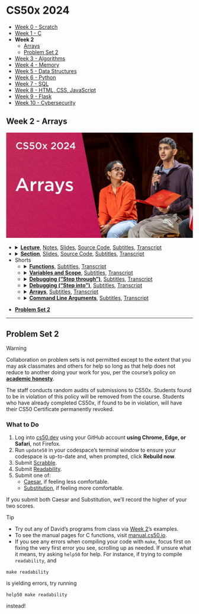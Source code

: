[Thumbnail]: ../../../images/2024/weeks/2.jpg

[0 CS50 Video Player]: https://video.cs50.io/4vU4aEFmTSo
[0 360p SDR]: https://cdn.cs50.net/2023/fall/lectures/2/lecture2-360p.mp4.download
[0 720p SDR]: https://cdn.cs50.net/2023/fall/lectures/2/lecture2-720p.mp4.download
[0 1080p SDR]: https://cdn.cs50.net/2023/fall/lectures/2/lecture2-1080p.mp4.download
[0 4K HDR]: https://cdn.cs50.net/2023/fall/lectures/2/lecture2-4k-hdr.mp4.download
[0 YouTube]: https://youtu.be/4vU4aEFmTSo

[1 CS50 Video Player]: https://video.cs50.io/tnbPMzwSN7A
[1 360p]: https://cdn.cs50.net/2023/fall/sections/2/section2-360p.mp4.download
[1 720p]: https://cdn.cs50.net/2023/fall/sections/2/section2-720p.mp4.download
[1 1080p]: https://cdn.cs50.net/2023/fall/sections/2/section2-1080p.mp4.download
[1 YouTube]: https://youtu.be/tnbPMzwSN7A

[Problem Set]: https://cs50.harvard.edu/x/2024/psets/2

# CS50x 2024
- [Week 0 - Scratch](../../weeks/0)
- [Week 1 - C](../../weeks/1)
- **Week 2**
  - [Arrays](#week-2---arrays)
  - [Problem Set 2](#problem-set-2)
- [Week 3 - Algorithms](../../weeks/3)
- [Week 4 - Memory](../../weeks/4)
- [Week 5 - Data Structures](../../weeks/5)
- [Week 6 - Python](../../weeks/6)
- [Week 7 - SQL](../../weeks/7)
- [Week 8 - HTML, CSS, JavaScript](../../weeks/8)
- [Week 9 - Flask](../../weeks/9)
- [Week 10 - Cybersecurity](../../weeks/10)

## Week 2 - Arrays
[![Thumbnail][Thumbnail]][0 YouTube]

<ul>
<li><details>
<summary>
<a href="https://youtu.be/4vU4aEFmTSo"><b>Lecture</b></a>, 
<a href="https://cs50.harvard.edu/x/2024/notes/2">Notes</a>, 
<a href="https://cdn.cs50.net/2023/fall/lectures/2/lecture2.pdf">Slides</a>, 
<a href="https://cdn.cs50.net/2023/fall/lectures/2/src2.zip">Source Code</a>, 
<a href="https://cdn.cs50.net/2023/fall/lectures/2/lang/en/lecture2.srt">Subtitles</a>, 
<a href="https://cdn.cs50.net/2023/fall/lectures/2/lang/en/lecture2.txt">Transcript</a>
</summary>

- [CS50 Video Player][0 CS50 Video Player]
- MP4 in [360p SDR][0 360p SDR], [720p SDR][0 720p SDR], [1080p SDR][0 1080p SDR], [4K HDR][0 4K HDR]
- [YouTube][0 YouTube]
</details></li>

<li><details>
<summary>
<a href="https://youtu.be/tnbPMzwSN7A"><b>Section</b></a>, 
<a href="https://cdn.cs50.net/2023/fall/sections/2/section2.pdf">Slides</a>, 
<a href="https://cdn.cs50.net/2023/fall/sections/2/src2.zip">Source Code</a>, 
<a href="https://cdn.cs50.net/2023/fall/sections/2/lang/en/section2.srt">Subtitles</a>, 
<a href="https://cdn.cs50.net/2023/fall/sections/2/lang/en/section2.txt">Transcript</a>
</summary>

- [CS50 Video Player][1 CS50 Video Player]
- MP4 in [360p][1 360p], [720p][1 720p], [1080p][1 1080p]
- [YouTube][1 YouTube]
</details></li>

<li>Shorts<ul>
<li><details>
  <summary>
    <a href="https://youtu.be/n1glFqt3g38"><b>Functions</b></a>, 
    <a href="https://cdn.cs50.net/2017/fall/shorts/functions/lang/en/functions.srt">Subtitles</a>, 
    <a href="https://cdn.cs50.net/2017/fall/shorts/functions/lang/en/functions.txt">Transcript</a>
  </summary>

  - [CS50 Video Player](https://video.cs50.io/n1glFqt3g38)
  - MP4 in [360p](https://cdn.cs50.net/2017/fall/shorts/functions/functions-360p.mp4.download),
    [720p](https://cdn.cs50.net/2017/fall/shorts/functions/functions-720p.mp4.download),
    [1080p](https://cdn.cs50.net/2017/fall/shorts/functions/functions-1080p.mp4.download)
  - [YouTube](https://youtu.be/n1glFqt3g38)
</details></li>
<li><details>
  <summary>
    <a href="https://youtu.be/GiFbdVGjF9I"><b>Variables and Scope</b></a>, 
    <a href="https://cdn.cs50.net/2017/fall/shorts/variables_and_scope/lang/en/variables_and_scope.srt">Subtitles</a>, 
    <a href="https://cdn.cs50.net/2017/fall/shorts/variables_and_scope/lang/en/variables_and_scope.txt">Transcript</a>
  </summary>

  - [CS50 Video Player](https://video.cs50.io/GiFbdVGjF9I)
  - MP4 in [360p](https://cdn.cs50.net/2017/fall/shorts/variables_and_scope/variables_and_scope-360p.mp4.download),
    [720p](https://cdn.cs50.net/2017/fall/shorts/variables_and_scope/variables_and_scope-720p.mp4.download),
    [1080p](https://cdn.cs50.net/2017/fall/shorts/variables_and_scope/variables_and_scope-1080p.mp4.download)
  - [YouTube](https://youtu.be/GiFbdVGjF9I)
</details></li>
<li><details>
  <summary>
    <a href="https://youtu.be/---HbbANxDQ"><b>Debugging (“Step through”)</b></a>, 
    <a href="https://cdn.cs50.net/2021/fall/shorts/guess/lang/en/guess.srt">Subtitles</a>, 
    <a href="https://cdn.cs50.net/2021/fall/shorts/guess/lang/en/guess.txt">Transcript</a>
  </summary>

  - [CS50 Video Player](https://video.cs50.io/---HbbANxDQ)
  - MP4 in [360p](https://cdn.cs50.net/2021/fall/shorts/guess/guess-360p.mp4.download),
    [720p](https://cdn.cs50.net/2021/fall/shorts/guess/guess-720p.mp4.download),
    [1080p](https://cdn.cs50.net/2021/fall/shorts/guess/guess-1080p.mp4.download)
  - [YouTube](https://youtu.be/---HbbANxDQ)
</details></li>
<li><details>
  <summary>
    <a href="https://youtu.be/tk3cl8hyfqM"><b>Debugging (“Step into”)</b></a>, 
    <a href="https://cdn.cs50.net/2021/fall/shorts/secret/lang/en/secret.srt">Subtitles</a>, 
    <a href="https://cdn.cs50.net/2021/fall/shorts/secret/lang/en/secret.txt">Transcript</a>
  </summary>

  - [CS50 Video Player](https://video.cs50.io/tk3cl8hyfqM)
  - MP4 in [360p](https://cdn.cs50.net/2021/fall/shorts/secret/secret-360p.mp4.download),
    [720p](https://cdn.cs50.net/2021/fall/shorts/secret/secret-720p.mp4.download),
    [1080p](https://cdn.cs50.net/2021/fall/shorts/secret/secret-1080p.mp4.download)
  - [YouTube](https://youtu.be/tk3cl8hyfqM)
</details></li>
<li><details>
  <summary>
    <a href="https://youtu.be/K1yC1xshF40"><b>Arrays</b></a>, 
    <a href="https://cdn.cs50.net/2017/fall/shorts/arrays/lang/en/arrays.srt">Subtitles</a>, 
    <a href="https://cdn.cs50.net/2017/fall/shorts/arrays/lang/en/arrays.txt">Transcript</a>
  </summary>

  - [CS50 Video Player](https://video.cs50.io/K1yC1xshF40)
  - MP4 in [360p](https://cdn.cs50.net/2017/fall/shorts/arrays/arrays-360p.mp4.download),
    [720p](https://cdn.cs50.net/2017/fall/shorts/arrays/arrays-720p.mp4.download),
    [1080p](https://cdn.cs50.net/2017/fall/shorts/arrays/arrays-1080p.mp4.download)
  - [YouTube](https://youtu.be/K1yC1xshF40)
</details></li>
<li><details>
  <summary>
    <a href="https://youtu.be/AI6Ccfno6Pk"><b>Command Line Arguments</b></a>, 
    <a href="https://cdn.cs50.net/2017/fall/shorts/command_line_arguments/lang/en/command_line_arguments.srt">Subtitles</a>, 
    <a href="https://cdn.cs50.net/2017/fall/shorts/command_line_arguments/lang/en/command_line_arguments.txt">Transcript</a>
  </summary>

  - [CS50 Video Player](https://video.cs50.io/AI6Ccfno6Pk)
  - MP4 in [360p](https://cdn.cs50.net/2017/fall/shorts/command_line_arguments/command_line_arguments-360p.mp4.download),
    [720p](https://cdn.cs50.net/2017/fall/shorts/command_line_arguments/command_line_arguments-720p.mp4.download),
    [1080p](https://cdn.cs50.net/2017/fall/shorts/command_line_arguments/command_line_arguments-1080p.mp4.download)
  - [YouTube](https://youtu.be/AI6Ccfno6Pk)
</details></li>
</ul></li>
</ul>

- **[Problem Set 2][Problem Set]**

---

## Problem Set 2
> [!WARNING]
> Collaboration on problem sets is not permitted except to the extent that you may ask classmates and others for help so long as that help does not reduce to another doing your work for you, per the course’s policy on **[academic honesty](https://cs50.harvard.edu/x/2024/syllabus/#academic-honesty)**.
> 
> The staff conducts random audits of submissions to CS50x. Students found to be in violation of this policy will be removed from the course. Students who have already completed CS50x, if found to be in violation, will have their CS50 Certificate permanently revoked.

### What to Do
1. Log into [cs50.dev](https://cs50.dev/) using your GitHub account **using Chrome, Edge, or Safari**, not Firefox.
2. Run `update50` in your codespace’s terminal window to ensure your codespace is up-to-date and, when prompted, click **Rebuild now**.
3. Submit [Scrabble](https://cs50.harvard.edu/x/2024/psets/2/scrabble/).
4. Submit [Readability](https://cs50.harvard.edu/x/2024/psets/2/readability/).
5. Submit one of:
    - [Caesar](https://cs50.harvard.edu/x/2024/psets/2/caesar/), if feeling less comfortable.
    - [Substitution](https://cs50.harvard.edu/x/2024/psets/2/substitution/), if feeling more comfortable.

If you submit both Caesar and Substitution, we’ll record the higher of your two scores.

> [!TIP]
> - Try out any of David’s programs from class via [Week 2](https://cs50.harvard.edu/x/2024/weeks/2/)’s examples.
> - To see the manual pages for C functions, visit [manual.cs50.io](https://manual.cs50.io/).
> - If you see any errors when compiling your code with `make`, focus first on fixing the very first error you see, scrolling up as needed. If unsure what it means, try asking `help50` for help. For instance, if trying to compile `readability`, and
> ```
> make readability
> ```
> is yielding errors, try running
> ```
> help50 make readability
> ```
> instead!
